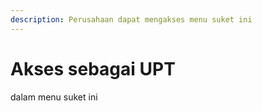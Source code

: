 ```yaml
---
description: Perusahaan dapat mengakses menu suket ini
---
```


# Akses sebagai UPT

dalam menu suket ini
